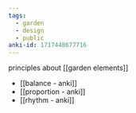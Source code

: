 ```yaml
---
tags:
  - garden
  - design
  - public
anki-id: 1717448677716
---
```

principles about [[garden elements]]
- [[balance - anki]]
- [[proportion - anki]]
- [[rhythm - anki]]